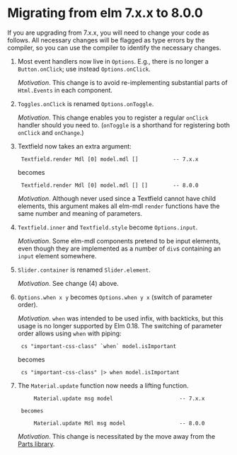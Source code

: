 # Migrating from elm 7.x.x to 8.0.0

If you are upgrading from 7.x.x, you will need to change your code as follows.
All necessary changes will be flagged as type errors by the compiler, so you
can use the compiler to identify the necessary changes. 

1. Most event handlers now live in `Options`. E.g., there is no longer a `Button.onClick`; use instead `Options.onClick`.

    _Motivation_. This change is to avoid re-implementing substantial parts
    of `Html.Events` in each component. 

2. `Toggles.onClick` is renamed `Options.onToggle`. 

    _Motivation_. This change enables you to register a regular `onClick` handler
    should you need to. (`onToggle` is a shorthand for registering both 
    `onClick` and `onChange`.)

3. Textfield now takes an extra argument: 

        Textfield.render Mdl [0] model.mdl []           -- 7.x.x

    becomes

        Textfield.render Mdl [0] model.mdl [] []        -- 8.0.0

    _Motivation_. Although never used since a Textfield cannot have child
    elements, this argument makes all elm-mdl `render` functions have the same
    number and meaning of parameters. 
  
4. `Textfield.inner` and `Textfield.style` become `Options.input`. 

    _Motivation_. Some elm-mdl components pretend to be input elements, even though 
    they are implemented as a number of `div`s containing an `input` element
    somewhere. 

5. `Slider.container` is renamed `Slider.element`. 

    _Motivation_. See change (4) above. 

6. `Options.when x y` becomes `Options.when y x` (switch of parameter order). 

    _Motivation_. `when` was intended to be used infix, with backticks, 
    but this usage is no longer supported by Elm 0.18. The switching of 
    parameter order allows using `when` with piping: 

        cs "important-css-class" `when` model.isImportant

    becomes 

        cs "important-css-class" |> when model.isImportant

7. The `Material.update` function now needs a lifting function. 

            Material.update msg model                     -- 7.x.x

        becomes

            Material.update Mdl msg model                 -- 8.0.0
   
    _Motivation_. This change is necessitated by the move away from 
    the [Parts library](https://github.com/debois/elm-parts). 

